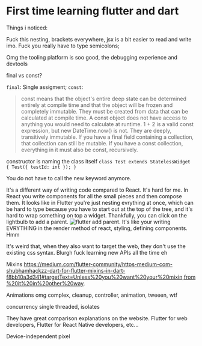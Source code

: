 # First time learning flutter and dart

Things i noticed:

Fuck this nesting, brackets everywhere, jsx is a bit easier to read and write imo.
Fuck you really have to type semicolons;

Omg the tooling platform is soo good, the debugging experience and devtools

final vs const?

`final`: Single assigment;
`const`:

> const means that the object's entire deep state can be determined entirely at compile time and that the object will be frozen and completely immutable.
> They must be created from data that can be calculated at compile time. A const object does not have access to anything you would need to calculate at runtime. 1 + 2 is a valid const expression, but new DateTime.now() is not.
> They are deeply, transitively immutable. If you have a final field containing a collection, that collection can still be mutable. If you have a const collection, everything in it must also be const, recursively.

constructor is naming the class itself
`class Test extends StatelessWidget { Test({ testId: int }); }`

You do not have to call the new keyword anymore.

It's a different way of writing code compared to React.
It's hard for me. In React you write components for all the small pieces and then compose them.
It looks like in Flutter you're just nesting evrything at once, which can be hard to type because you have to start out at the top of the tree, and it's hard to wrap something on top a widget. Thankfully, you can click on the lightbulb to add a parent. ![flutter add parent](images/flutter_add_parent.svg).
It's like your writing EVRYTHING in the render method of react, styling, defining components. Hmm

It's weird that, when they also want to target the web, they don't use the existing css syntax. Blurgh fuck learning new APIs all the time eh

Mixins
https://medium.com/flutter-community/https-medium-com-shubhamhackzz-dart-for-flutter-mixins-in-dart-f8bb10a3d341#targetText=Unless%20you%20want%20your%20mixin,from%20it%20in%20other%20way.

Animations omg complex, cleanup, controller, animation, tweeen, wtf

concurrency
single threaded, isolates

They have great comparison explanations on the website. Flutter for web developers, Flutter for React Native developers, etc...

Device-independent pixel
